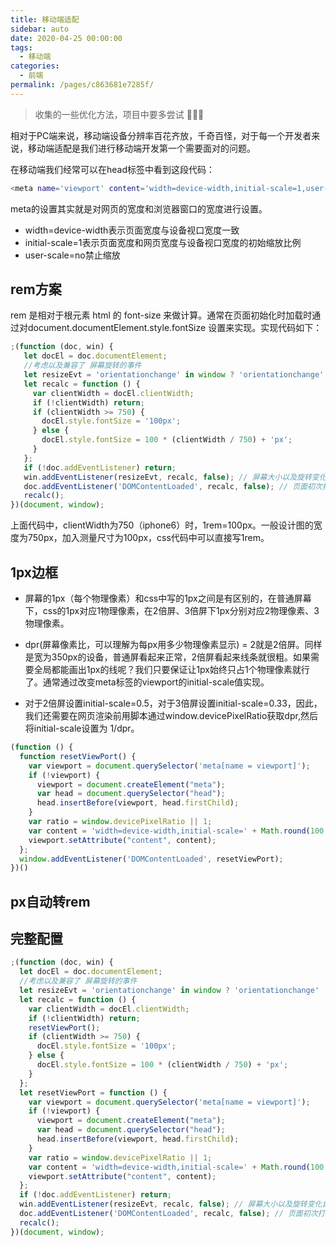 ```yaml
---
title: 移动端适配
sidebar: auto
date: 2020-04-25 00:00:00
tags: 
  - 移动端
categories: 
  - 前端
permalink: /pages/c863681e7285f/
---
```


> 收集的一些优化方法，项目中要多尝试 🤔🤔🤔


<!-- more --> 
相对于PC端来说，移动端设备分辨率百花齐放，千奇百怪，对于每一个开发者来说，移动端适配是我们进行移动端开发第一个需要面对的问题。

在移动端我们经常可以在head标签中看到这段代码：
```bash
<meta name='viewport' content='width=device-width,initial-scale=1,user-scale=no' />
```
meta的设置其实就是对网页的宽度和浏览器窗口的宽度进行设置。
- width=device-width表示页面宽度与设备视口宽度一致
- initial-scale=1表示页面宽度和网页宽度与设备视口宽度的初始缩放比例
- user-scale=no禁止缩放

## rem方案
rem 是相对于根元素 html 的 font-size 来做计算。通常在页面初始化时加载时通过对document.documentElement.style.fontSize 设置来实现。实现代码如下：
```javascript
;(function (doc, win) {
   let docEl = doc.documentElement;
   //考虑以及兼容了 屏幕旋转的事件
   let resizeEvt = 'orientationchange' in window ? 'orientationchange' : 'resize';
   let recalc = function () {
     var clientWidth = docEl.clientWidth;
     if (!clientWidth) return;
     if (clientWidth >= 750) {
       docEl.style.fontSize = '100px';
     } else {
       docEl.style.fontSize = 100 * (clientWidth / 750) + 'px';
     }
   };
   if (!doc.addEventListener) return;
   win.addEventListener(resizeEvt, recalc, false); // 屏幕大小以及旋转变化自适应
   doc.addEventListener('DOMContentLoaded', recalc, false); // 页面初次打开自适应
   recalc();
})(document, window);
```
上面代码中，clientWidth为750（iphone6）时，1rem=100px。一般设计图的宽度为750px，加入测量尺寸为100px，css代码中可以直接写1rem。

## 1px边框
- 屏幕的1px（每个物理像素）和css中写的1px之间是有区别的，在普通屏幕下，css的1px对应1物理像素，在2倍屏、3倍屏下1px分别对应2物理像素、3物理像素。

- dpr(屏幕像素比，可以理解为每px用多少物理像素显示) = 2就是2倍屏。同样是宽为350px的设备，普通屏看起来正常，2倍屏看起来线条就很粗。如果需要全局都能画出1px的线呢？我们只要保证让1px始终只占1个物理像素就行了。通常通过改变meta标签的viewport的initial-scale值实现。
- 对于2倍屏设置initial-scale=0.5，对于3倍屏设置initial-scale=0.33，因此，我们还需要在网页渲染前用脚本通过window.devicePixelRatio获取dpr,然后将initial-scale设置为 1/dpr。
  
```javascript
(function () {
  function resetViewPort() {
    var viewport = document.querySelector('meta[name = viewport]');
    if (!viewport) {
      viewport = document.createElement("meta");
      var head = document.querySelector("head");
      head.insertBefore(viewport, head.firstChild);
    }
    var ratio = window.devicePixelRatio || 1;
    var content = 'width=device-width,initial-scale=' + Math.round(100 / ratio) / 100 + ',maximum-scale=1,user-scalable=no';
    viewport.setAttribute("content", content);
  };
  window.addEventListener('DOMContentLoaded', resetViewPort);
})()
```
## px自动转rem

## 完整配置
```javascript
;(function (doc, win) {
  let docEl = doc.documentElement;
  //考虑以及兼容了 屏幕旋转的事件
  let resizeEvt = 'orientationchange' in window ? 'orientationchange' : 'resize';
  let recalc = function () {
    var clientWidth = docEl.clientWidth;
    if (!clientWidth) return;
    resetViewPort();
    if (clientWidth >= 750) {
      docEl.style.fontSize = '100px';
    } else {
      docEl.style.fontSize = 100 * (clientWidth / 750) + 'px';
    }
  };
  let resetViewPort = function () {
    var viewport = document.querySelector('meta[name = viewport]');
    if (!viewport) {
      viewport = document.createElement("meta");
      var head = document.querySelector("head");
      head.insertBefore(viewport, head.firstChild);
    }
    var ratio = window.devicePixelRatio || 1;
    var content = 'width=device-width,initial-scale=' + Math.round(100 / ratio) / 100 + ',maximum-scale=1,user-scalable=no';
    viewport.setAttribute("content", content);
  };
  if (!doc.addEventListener) return;
  win.addEventListener(resizeEvt, recalc, false); // 屏幕大小以及旋转变化自适应
  doc.addEventListener('DOMContentLoaded', recalc, false); // 页面初次打开自适应
  recalc();
})(document, window);
```